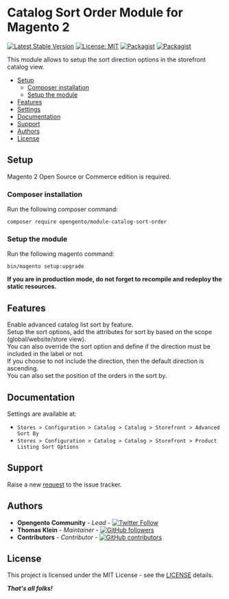 # Catalog Sort Order Module for Magento 2

[![Latest Stable Version](https://img.shields.io/packagist/v/opengento/module-catalog-sort-order.svg?style=flat-square)](https://packagist.org/packages/opengento/module-catalog-sort-order)
[![License: MIT](https://img.shields.io/github/license/opengento/magento2-catalog-sort-order.svg?style=flat-square)](./LICENSE) 
[![Packagist](https://img.shields.io/packagist/dt/opengento/module-catalog-sort-order.svg?style=flat-square)](https://packagist.org/packages/opengento/module-catalog-sort-order/stats)
[![Packagist](https://img.shields.io/packagist/dm/opengento/module-catalog-sort-order.svg?style=flat-square)](https://packagist.org/packages/opengento/module-catalog-sort-order/stats)

This module allows to setup the sort direction options in the storefront catalog view.

 - [Setup](#setup)
   - [Composer installation](#composer-installation)
   - [Setup the module](#setup-the-module)
 - [Features](#features)
 - [Settings](#settings)
 - [Documentation](#documentation)
 - [Support](#support)
 - [Authors](#authors)
 - [License](#license)

## Setup

Magento 2 Open Source or Commerce edition is required.

### Composer installation

Run the following composer command:

```
composer require opengento/module-catalog-sort-order
```

### Setup the module

Run the following magento command:

```
bin/magento setup:upgrade
```

**If you are in production mode, do not forget to recompile and redeploy the static resources.**

## Features

Enable advanced catalog list sort by feature.  
Setup the sort options, add the attributes for sort by based on the scope (global/website/store view).  
You can also override the sort option and define if the direction must be included in the label or not.  
If you choose to not include the direction, then the default direction is ascending.  
You can also set the position of the orders in the sort by.  

## Documentation

Settings are available at:

- `Stores > Configuration > Catalog > Catalog > Storefront > Advanced Sort By`
- `Stores > Configuration > Catalog > Catalog > Storefront > Product Listing Sort Options`

## Support

Raise a new [request](https://github.com/opengento/magento2-catalog-sort-order/issues) to the issue tracker.

## Authors

- **Opengento Community** - *Lead* - [![Twitter Follow](https://img.shields.io/twitter/follow/opengento.svg?style=social)](https://twitter.com/opengento)
- **Thomas Klein** - *Maintainer* - [![GitHub followers](https://img.shields.io/github/followers/thomas-kl1.svg?style=social)](https://github.com/thomas-kl1)
- **Contributors** - *Contributor* - [![GitHub contributors](https://img.shields.io/github/contributors/opengento/magento2-catalog-sort-order.svg?style=flat-square)](https://github.com/opengento/magento2-catalog-sort-order/graphs/contributors)

## License

This project is licensed under the MIT License - see the [LICENSE](./LICENSE) details.

***That's all folks!***
